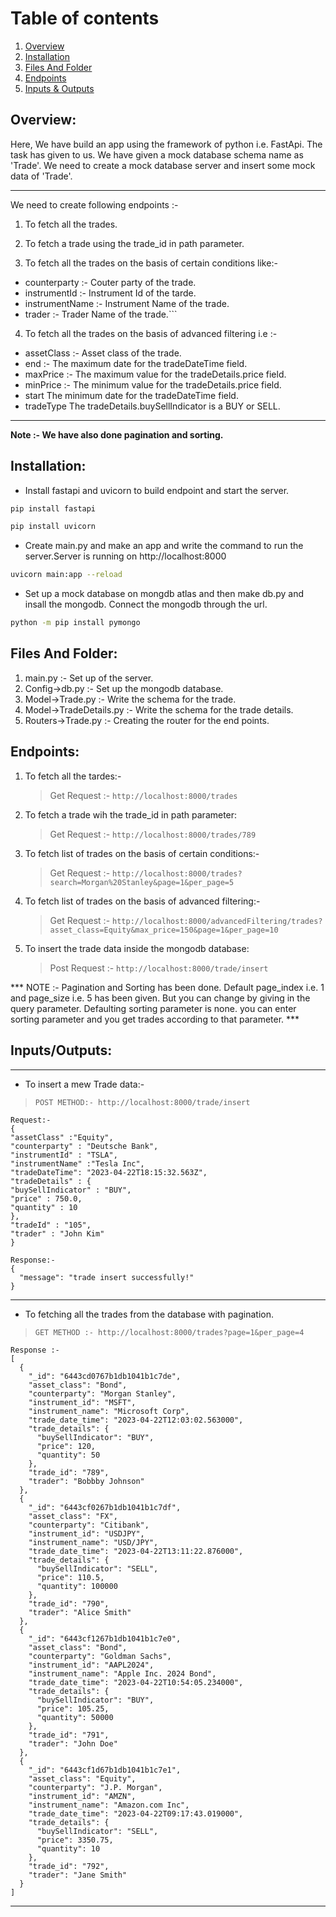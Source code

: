 # Table of contents
1. [Overview](#Overview)
2. [Installation](#Installation)
3. [Files And Folder](#Files-And-Folder)
4. [Endpoints](#Endpoints)
5. [Inputs & Outputs](#Inputs-&-Outputs)


## Overview:
Here, We have build an app using the framework of python i.e. FastApi. The task has given to us. We have given a mock database schema name as 'Trade'. We need to create a mock database server and insert some mock data of 'Trade'.

***
 We need to create following endpoints :-
 1. To fetch all the trades.
 
 2. To fetch a trade using the trade_id in path parameter.
 
 3. To fetch all the trades on the basis of certain conditions like:-
   * counterparty :- Couter party of the trade.
   * instrumentId :- Instrument Id of the tarde.
   * instrumentName :- Instrument Name of the trade.
   * trader :- Trader Name of the trade.```
   
 4. To fetch all the trades on the basis of advanced filtering i.e :-
 
   * assetClass :- Asset class of the trade.
   * end :- The maximum date for the tradeDateTime field.
   * maxPrice :- The maximum value for the tradeDetails.price field.
   * minPrice :-	The minimum value for the tradeDetails.price field.
   * start	The minimum date for the tradeDateTime field.
   * tradeType	The tradeDetails.buySellIndicator is a BUY or SELL.
***
**Note :- We have also done pagination and sorting.**  

## Installation:
* Install fastapi and uvicorn to build endpoint and start the server.
 ```bash
pip install fastapi
```
```bash
pip install uvicorn
```
* Create main.py and make an app and write the command to run the server.Server is running on http://localhost:8000
```bash
uvicorn main:app --reload
 ```
* Set up a mock database on mongdb atlas and then make db.py and insall the mongodb. Connect the mongodb through the url.
```bash
python -m pip install pymongo
```
## Files And Folder:
1. main.py :- Set up of the server.
2. Config->db.py :- Set up the mongodb database.
3. Model->Trade.py :- Write the schema for the trade.
4. Model->TradeDetails.py :- Write the schema for the trade details.
5. Routers->Trade.py :- Creating the router for the end points.

## Endpoints:
1. To fetch all the tardes:-
   > Get Request :- ```http://localhost:8000/trades```
2. To fetch a trade wih the trade_id in path parameter:
   > Get Request :-  ```http://localhost:8000/trades/789```
3. To fetch list of trades on the basis of certain conditions:-  
   > Get Request :-  ```http://localhost:8000/trades?search=Morgan%20Stanley&page=1&per_page=5```
4. To fetch list of trades on the basis of advanced filtering:-
   > Get Request :-  ```http://localhost:8000/advancedFiltering/trades?asset_class=Equity&max_price=150&page=1&per_page=10```
5. To insert the trade data inside the mongodb database:
   > Post Request :- ```http://localhost:8000/trade/insert```


*** NOTE :- Pagination and Sorting has been done. Default page_index i.e. 1 and page_size i.e. 5 has been given. But you can change by giving in the query parameter. Defaulting sorting parameter is none. you can enter sorting parameter and you get  trades according to that parameter. ***


## Inputs/Outputs:
***
* To insert a mew Trade data:-
> ```POST METHOD:- http://localhost:8000/trade/insert```
```
Request:- 
{
"assetClass" :"Equity",
"counterparty" : "Deutsche Bank",
"instrumentId" : "TSLA",
"instrumentName" :"Tesla Inc",
"tradeDateTime": "2023-04-22T18:15:32.563Z",
"tradeDetails" : {
"buySellIndicator" : "BUY",
"price" : 750.0,
"quantity" : 10
},
"tradeId" : "105",
"trader" : "John Kim"
}
```
```
Response:- 
{
  "message": "trade insert successfully!"
}
```
***
* To fetching all the trades from the database with pagination.
> ```GET METHOD :- http://localhost:8000/trades?page=1&per_page=4 ```
```
Response :- 
[
  {
    "_id": "6443cd0767b1db1041b1c7de",
    "asset_class": "Bond",
    "counterparty": "Morgan Stanley",
    "instrument_id": "MSFT",
    "instrument_name": "Microsoft Corp",
    "trade_date_time": "2023-04-22T12:03:02.563000",
    "trade_details": {
      "buySellIndicator": "BUY",
      "price": 120,
      "quantity": 50
    },
    "trade_id": "789",
    "trader": "Bobbby Johnson"
  },
  {
    "_id": "6443cf0267b1db1041b1c7df",
    "asset_class": "FX",
    "counterparty": "Citibank",
    "instrument_id": "USDJPY",
    "instrument_name": "USD/JPY",
    "trade_date_time": "2023-04-22T13:11:22.876000",
    "trade_details": {
      "buySellIndicator": "SELL",
      "price": 110.5,
      "quantity": 100000
    },
    "trade_id": "790",
    "trader": "Alice Smith"
  },
  {
    "_id": "6443cf1267b1db1041b1c7e0",
    "asset_class": "Bond",
    "counterparty": "Goldman Sachs",
    "instrument_id": "AAPL2024",
    "instrument_name": "Apple Inc. 2024 Bond",
    "trade_date_time": "2023-04-22T10:54:05.234000",
    "trade_details": {
      "buySellIndicator": "BUY",
      "price": 105.25,
      "quantity": 50000
    },
    "trade_id": "791",
    "trader": "John Doe"
  },
  {
    "_id": "6443cf1d67b1db1041b1c7e1",
    "asset_class": "Equity",
    "counterparty": "J.P. Morgan",
    "instrument_id": "AMZN",
    "instrument_name": "Amazon.com Inc",
    "trade_date_time": "2023-04-22T09:17:43.019000",
    "trade_details": {
      "buySellIndicator": "SELL",
      "price": 3350.75,
      "quantity": 10
    },
    "trade_id": "792",
    "trader": "Jane Smith"
  }
]
```

***



 

